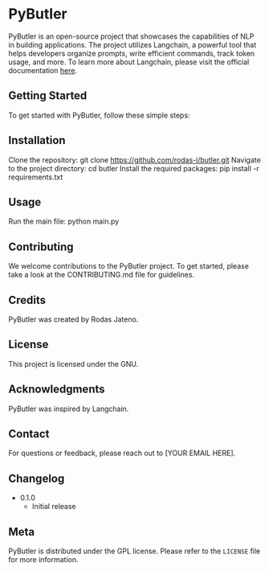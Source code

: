 # PyButler
PyButler is an open-source project that showcases the capabilities of NLP in building applications. The project utilizes Langchain, a powerful tool that helps developers organize prompts, write efficient commands, track token usage, and more. To learn more about Langchain, please visit the official documentation [here](https://langchain.readthedocs.io/en/latest/).

## Getting Started
To get started with PyButler, follow these simple steps:

## Installation
Clone the repository: git clone https://github.com/rodas-j/butler.git
Navigate to the project directory: cd butler
Install the required packages: pip install -r requirements.txt
## Usage
Run the main file: python main.py
## Contributing
We welcome contributions to the PyButler project. To get started, please take a look at the CONTRIBUTING.md file for guidelines.

## Credits
PyButler was created by Rodas Jateno.

## License
This project is licensed under the GNU.

## Acknowledgments
PyButler was inspired by Langchain.

## Contact
For questions or feedback, please reach out to [YOUR EMAIL HERE].

## Changelog
* 0.1.0
    * Initial release
## Meta
PyButler is distributed under the GPL license. Please refer to the ``LICENSE`` file for more information.

